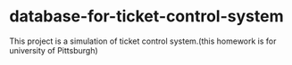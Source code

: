 # database-for-ticket-control-system
This project is a simulation of ticket control system.(this homework is for university of Pittsburgh)
